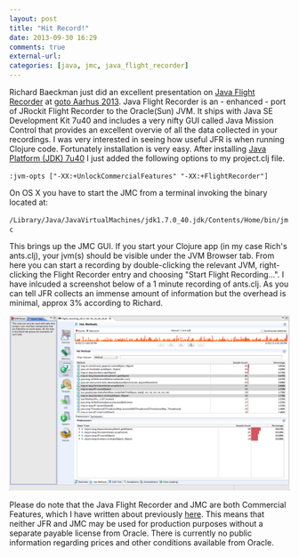 ```yaml
---
layout: post
title: "Hit Record!"
date: 2013-09-30 16:29
comments: true
external-url:
categories: [java, jmc, java_flight_recorder]
---
```

Richard Baeckman just did an excellent presentation on [Java Flight Recorder](http://www.oracle.com/technetwork/java/javaseproducts/mission-control/java-mission-control-1998576.html) at [goto Aarhus 2013](http://gotocon.com/aarhus-2013/). Java Flight Recorder is an - enhanced - port of JRockit Flight Recorder to the Oracle(Sun) JVM. It ships with  Java SE Development Kit 7u40 and includes a very nifty GUI called Java Mission Control that provides an excellent overvie of all the data collected in your recordings. I was very interested in seeing how useful JFR is when running Clojure code. Fortunately installation is very easy. After installing [Java Platform (JDK) 7u40](http://www.oracle.com/technetwork/java/javase/downloads/index.html) I just added the following options to my project.clj file.

` :jvm-opts ["-XX:+UnlockCommercialFeatures" "-XX:+FlightRecorder"] `

On OS X you have to start the JMC from a terminal invoking the binary located at:

`/Library/Java/JavaVirtualMachines/jdk1.7.0_40.jdk/Contents/Home/bin/jmc`

This brings up the JMC GUI. If you start your Clojure app (in my case Rich's ants.clj), your jvm(s) should be visible under the JVM Browser tab. From here you can start a recording by double-clicking the relevant JVM, right-clicking the Flight Recorder entry and choosing "Start Flight Recording...". I have inlcuded a screenshot below of a 1 minute recording of ants.clj. As you can tell JFR collects an immense amount of information but the overhead is minimal, approx 3% according to Richard.

![Java Mission Control](/images/posts/jmc.png "Java Mission Control Screenshot")

Please do note that the Java Flight Recorder and JMC are both Commercial Features, which I have written about previously [here](http://www.spyfoos.com/blog/2011/07/28/oracle-java-7-and-commercial-features/). This means that neither JFR and JMC may be used for production purposes without a separate payable license from Oracle. There is currently no public information regarding prices and other conditions available from Oracle.

